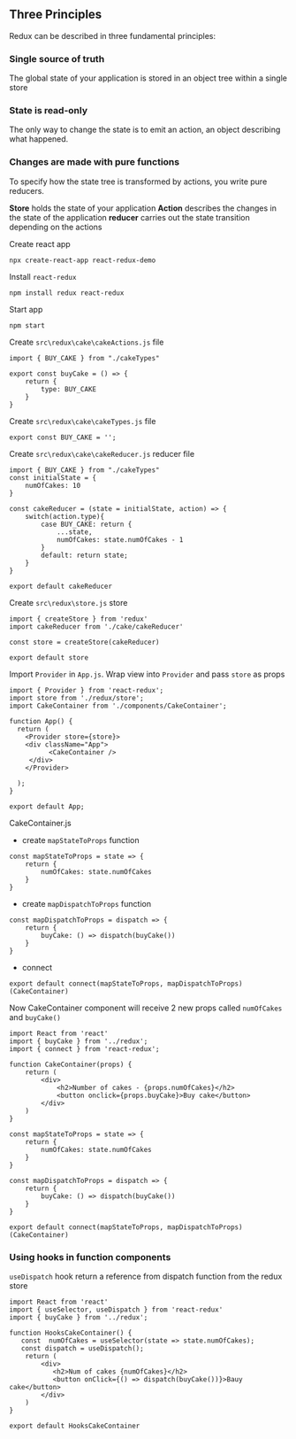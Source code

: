 ## Three Principles
Redux can be described in three fundamental principles:

### Single source of truth
The global state of your application is stored in an object tree within a single store

### State is read-only
The only way to change the state is to emit an action, an object describing what happened.

### Changes are made with pure functions
To specify how the state tree is transformed by actions, you write pure reducers.

**Store** holds the state of your application
**Action**  describes the changes in the state of the application
**reducer**  carries out the state transition depending on the actions

Create react app
```
npx create-react-app react-redux-demo
```

Install `react-redux`
```
npm install redux react-redux
```

Start app
```
npm start
```

Create `src\redux\cake\cakeActions.js` file
```
import { BUY_CAKE } from "./cakeTypes"

export const buyCake = () => {
    return {
        type: BUY_CAKE
    }
}
```

Create `src\redux\cake\cakeTypes.js` file
```
export const BUY_CAKE = '';
```

Create `src\redux\cake\cakeReducer.js` reducer file
```
import { BUY_CAKE } from "./cakeTypes"
const initialState = {
    numOfCakes: 10
}

const cakeReducer = (state = initialState, action) => {
    switch(action.type){
        case BUY_CAKE: return {
            ...state,
            numOfCakes: state.numOfCakes - 1
        }
        default: return state;
    }
}

export default cakeReducer
```


Create `src\redux\store.js` store
```
import { createStore } from 'redux'
import cakeReducer from './cake/cakeReducer'

const store = createStore(cakeReducer)

export default store
```

Import `Provider` in `App.js`. Wrap view into `Provider` and pass `store` as props

```
import { Provider } from 'react-redux';
import store from './redux/store';
import CakeContainer from './components/CakeContainer';

function App() {
  return (
    <Provider store={store}>
    <div className="App">
          <CakeContainer />
     </div>
    </Provider>
   
  );
}

export default App;
```

CakeContainer.js
- create `mapStateToProps` function
```
const mapStateToProps = state => {
    return {
        numOfCakes: state.numOfCakes
    }
}
```

- create `mapDispatchToProps` function
```
const mapDispatchToProps = dispatch => {
    return {
        buyCake: () => dispatch(buyCake())
    }
}
```

- connect
```
export default connect(mapStateToProps, mapDispatchToProps)(CakeContainer)
```

Now CakeContainer component will receive 2 new props called `numOfCakes` and `buyCake()`
```
import React from 'react'
import { buyCake } from '../redux';
import { connect } from 'react-redux';

function CakeContainer(props) {
    return (
        <div>
            <h2>Number of cakes - {props.numOfCakes}</h2>
            <button onclick={props.buyCake}>Buy cake</button>
        </div>
    )
}

const mapStateToProps = state => {
    return {
        numOfCakes: state.numOfCakes
    }
}

const mapDispatchToProps = dispatch => {
    return {
        buyCake: () => dispatch(buyCake())
    }
}

export default connect(mapStateToProps, mapDispatchToProps)(CakeContainer)
```

### Using hooks in function components
`useDispatch` hook return a reference from dispatch function from the redux store
```
import React from 'react'
import { useSelector, useDispatch } from 'react-redux'
import { buyCake } from '../redux';

function HooksCakeContainer() {
   const  numOfCakes = useSelector(state => state.numOfCakes);
   const dispatch = useDispatch();
    return (
        <div>
           <h2>Num of cakes {numOfCakes}</h2> 
           <button onClick={() => dispatch(buyCake())}>Bauy cake</button>
        </div>
    )
}

export default HooksCakeContainer
```

